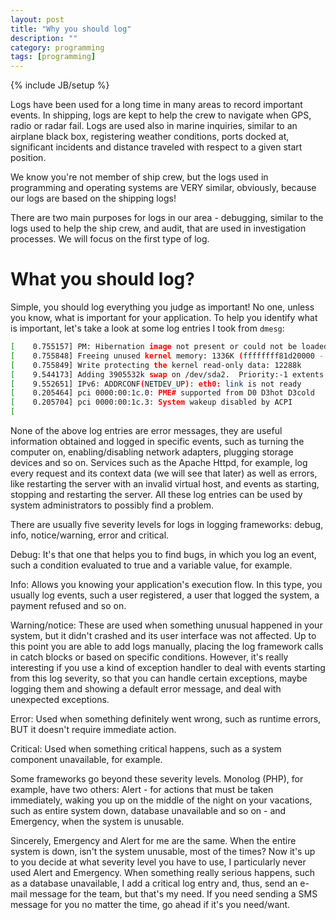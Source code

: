 ```yaml
---
layout: post
title: "Why you should log"
description: ""
category: programming
tags: [programming]
---
```

{% include JB/setup %}

Logs have been used for a long time in many areas to record important events.
In shipping, logs are kept to help the crew to navigate when GPS, radio or radar
fail. Logs are used also in marine inquiries, similar to an airplane black box,
registering weather conditions, ports docked at, significant incidents and distance
traveled with respect to a given start position.

We know you're not member of ship crew, but the logs used in programming and
operating systems are VERY similar, obviously, because our logs are based
on the shipping logs!

There are two main purposes for logs in our area - debugging, similar to
the logs used to help the ship crew, and audit, that are used in investigation
processes. We will focus on the first type of log.

# What you should log?

Simple, you should log everything you judge as important! No one, unless you
know, what is important for your application. To help you identify what is
important, let's take a look at some log entries I took from `dmesg`:

```bash
[    0.755157] PM: Hibernation image not present or could not be loaded.
[    0.755848] Freeing unused kernel memory: 1336K (ffffffff81d20000 - ffffffff81e6e000)
[    0.755849] Write protecting the kernel read-only data: 12288k
[    9.544173] Adding 3905532k swap on /dev/sda2.  Priority:-1 extents:1 across:3905532k FS
[    9.552651] IPv6: ADDRCONF(NETDEV_UP): eth0: link is not ready
[    0.205464] pci 0000:00:1c.0: PME# supported from D0 D3hot D3cold
[    0.205704] pci 0000:00:1c.3: System wakeup disabled by ACPI
[
```

None of the above log entries are error messages, they are useful information
obtained and logged in specific events, such as turning the computer on,
enabling/disabling network adapters, plugging storage devices and so on.
Services such as the Apache Httpd, for example, log every request and its
context data (we will see that later) as well as errors, like restarting the
server with an invalid virtual host, and events as starting, stopping and
restarting the server. All these log entries can be used by system administrators
to possibly find a problem.

There are usually five severity levels for logs in logging frameworks:
debug, info, notice/warning, error and critical.

Debug: It's that one that helps you to find bugs, in which you log an event, such
a condition evaluated to true and a variable value, for example.

Info: Allows you knowing your application's execution flow. In
this type, you usually log events, such a user registered, a user that logged
the system, a payment refused and so on.

Warning/notice: These are used when something unusual happened in your system,
but it didn't crashed and its user interface was not affected. Up to this point
you are able to add logs manually, placing the log framework calls in catch
blocks or based on specific conditions. However, it's really interesting if you use a
kind of exception handler to deal with events starting from this log severity,
so that you can handle certain exceptions, maybe logging them and showing a default
error message, and deal with unexpected exceptions.

Error: Used when something definitely went wrong, such as runtime errors, BUT it
doesn't require immediate action.

Critical: Used when something critical happens, such as a system component
unavailable, for example.

Some frameworks go beyond these severity levels. Monolog (PHP), for example,
have two others: Alert - for actions that must be taken immediately, waking
you up on the middle of the night on your vacations, such as entire system down,
database unavailable and so on - and Emergency, when the system is unusable.

Sincerely, Emergency and Alert for me are the same. When the entire system is
down, isn't the system unusable, most of the times? Now it's up to you decide at
what severity level you have to use, I particularly never used Alert and Emergency.
When something really serious happens, such as a database unavailable, I add a
critical log entry and, thus, send an e-mail message for the team, but that's my need.
If you need sending a SMS message for you no matter the time, go ahead if it's
you need/want.
